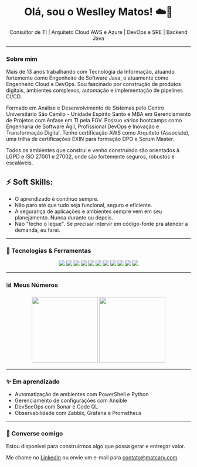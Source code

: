 <h1 align="center">Olá, sou o Weslley Matos! ☁️🚀</h1></p>

<p align="center">
  Consultor de TI | Arquiteto Cloud AWS e Azure | DevOps e SRE | Backend Java
</p>

---

### Sobre mim

Mais de 13 anos trabalhando com Tecnologia da Informação, atuando fortemente como Engenheiro de Software Java, e atuamente como Engenheiro Cloud e DevOps. Sou fascinado por construção de produtos digitais, ambientes complexos, automação e implementação de pipelines CI/CD. 

Formado em Análise e Desenvolvimento de Sistemas pelo Centro Universitário São Camilo - Unidade Espírito Santo e MBA em Gerenciamento de Projetos com ênfase em TI pela FGV. Possuo vários bootcamps como Engenharia de Software Ágil, Profissional DevOps e Inovação e Transformação Digital. Tenho certificação AWS como Arquiteto (Associate), uma trilha de certificações EXIN para formação DPO e Scrum Master.

Todos os ambientes que construi e venho construíndo são orientados à LGPD e ISO 27001 e 27002, onde são fortemente seguros, robustos e escaláveis.

## ⚡ Soft Skills:
- O aprendizado é contínuo sempre.
- Não paro até que tudo seja funcional, seguro e eficiente.
- A segurança de aplicações e ambientes sempre vem em seu planejamento. Nunca durante ou depois.
- Não "fecho o leque". Se precisar intervir em código-fonte pra atender a demanda, eu farei.

---

### 🚀 Tecnologias & Ferramentas

<div align="center">
  <img src="https://img.shields.io/badge/AWS-FF9900?style=for-the-badge&logo=amazon-aws&logoColor=white"/>
  <img src="https://img.shields.io/badge/Azure-0078D4?style=for-the-badge&logo=microsoftazure&logoColor=white"/>
  <img src="https://img.shields.io/badge/Terraform-623CE4?style=for-the-badge&logo=terraform&logoColor=white"/>
  <img src="https://img.shields.io/badge/Kubernetes-326CE5?style=for-the-badge&logo=kubernetes&logoColor=white"/>  
  <img src="https://img.shields.io/badge/Docker-2496ED?style=for-the-badge&logo=docker&logoColor=white"/> 
  <img src="https://img.shields.io/badge/Actions-%23121011?style=for-the-badge&logo=github&logoColor=white"/>
  <img src="https://img.shields.io/badge/Azure%20DevOps-0078D4?style=for-the-badge&logo=azuredevops&logoColor=white"/>
  <!--<img src="https://img.shields.io/badge/Sonar-F3702A?style=for-the-badge&logo=sonar&logoColor=white"/>-->
  <img src="https://img.shields.io/badge/Java-E76F00?style=for-the-badge&logo=openjdk&logoColor=white"/>  
  <img src="https://img.shields.io/badge/Boot-6DB33F?style=for-the-badge&logo=springboot&logoColor=white"/>
  <img src="https://img.shields.io/badge/PostgresSQL-%23316192?style=for-the-badge&logo=postgresql&logoColor=white"/>
  <!--<img src="https://img.shields.io/badge/mysql-4479A1?style=for-the-badge&logo=mysql&logoColor=white"/>-->
  <img src="https://img.shields.io/badge/grafana-%23F46800?style=for-the-badge&logo=grafana&logoColor=white"/>
  <!--<img src="https://img.shields.io/badge/Prometheus-E6522C?style=for-the-badge&logo=Prometheus&logoColor=white"/>-->
</div>

---

### :bar_chart: Meus Números

<div align="center">
  <img height="180em" src="https://github-readme-stats.vercel.app/api?username=matcarv&show_icons=true&theme=tokyonight&hide_border=true"/>
  <img height="180em" src="https://github-readme-stats.vercel.app/api/top-langs/?username=matcarv&layout=compact&theme=tokyonight&hide_border=true"/>
</div>

---

### :sparkles: Em aprendizado

- Automatização de ambientes com PowerShell e Python
- Gerenciamento de configurações com Ansible
- DevSecOps com Sonar e Code QL
- Observabilidade com Zabbix, Grafana e Prometheus

---

### :handshake: Converse comigo

Estou disponível para construirmos algo que possa gerar e entregar valor.

Me chame no [LinkedIn](https://www.linkedin.com/in/matcarv/) ou envie um e-mail para contato@matcarv.com.
